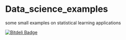 # Data_science_examples
some small examples on statistical learning applications


[![Bitdeli Badge](https://d2weczhvl823v0.cloudfront.net/daniandphy/data_science_examples/trend.png)](https://bitdeli.com/free "Bitdeli Badge")

